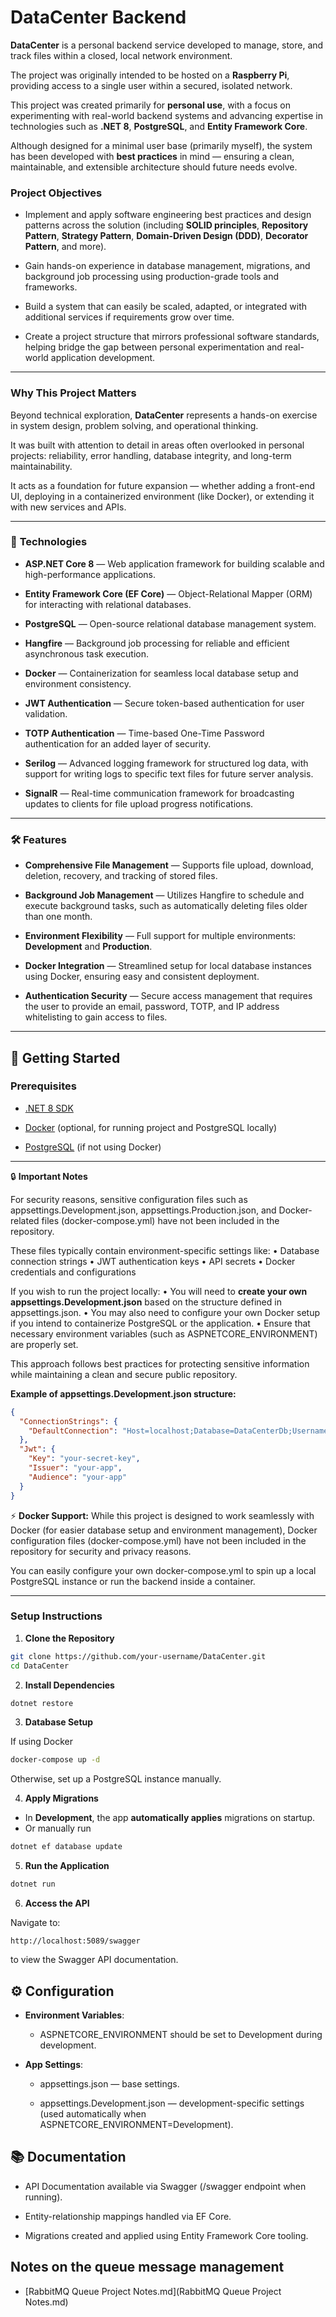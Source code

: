 
# DataCenter Backend

**DataCenter** is a personal backend service developed to manage, store, and track files within a closed, local network environment.

The project was originally intended to be hosted on a **Raspberry Pi**, providing access to a single user within a secured, isolated network.

This project was created primarily for **personal use**, with a focus on experimenting with real-world backend systems and advancing expertise in technologies such as **.NET 8**, **PostgreSQL**, and **Entity Framework Core**.

Although designed for a minimal user base (primarily myself), the system has been developed with **best practices** in mind — ensuring a clean, maintainable, and extensible architecture should future needs evolve.

### **Project Objectives**

- Implement and apply software engineering best practices and design patterns across the solution (including **SOLID principles**, **Repository Pattern**, **Strategy Pattern**, **Domain-Driven Design (DDD)**, **Decorator Pattern**, and more).

- Gain hands-on experience in database management, migrations, and background job processing using production-grade tools and frameworks.

- Build a system that can easily be scaled, adapted, or integrated with additional services if requirements grow over time.

- Create a project structure that mirrors professional software standards, helping bridge the gap between personal experimentation and real-world application development.

---

### **Why This Project Matters**

Beyond technical exploration, **DataCenter** represents a hands-on exercise in system design, problem solving, and operational thinking.

It was built with attention to detail in areas often overlooked in personal projects: reliability, error handling, database integrity, and long-term maintainability.

It acts as a foundation for future expansion — whether adding a front-end UI, deploying in a containerized environment (like Docker), or extending it with new services and APIs.

---

### 🚀 **Technologies**

- **ASP.NET Core 8** — Web application framework for building scalable and high-performance applications.

- **Entity Framework Core (EF Core)** — Object-Relational Mapper (ORM) for interacting with relational databases.

- **PostgreSQL** — Open-source relational database management system.

- **Hangfire** — Background job processing for reliable and efficient asynchronous task execution.

- **Docker** — Containerization for seamless local database setup and environment consistency.

- **JWT Authentication** — Secure token-based authentication for user validation.

- **TOTP Authentication** — Time-based One-Time Password authentication for an added layer of security.

- **Serilog** — Advanced logging framework for structured log data, with support for writing logs to specific text files for future server analysis.

- **SignalR** — Real-time communication framework for broadcasting updates to clients for file upload progress notifications.

---

###  🛠 **Features**

- **Comprehensive File Management** — Supports file upload, download, deletion, recovery, and tracking of stored files.

- **Background Job Management** — Utilizes Hangfire to schedule and execute background tasks, such as automatically deleting files older than one month.

- **Environment Flexibility** — Full support for multiple environments: **Development** and **Production**.

- **Docker Integration** — Streamlined setup for local database instances using Docker, ensuring easy and consistent deployment.

- **Authentication Security** — Secure access management that requires the user to provide an email, password, TOTP, and IP address whitelisting to gain access to files.

---
## **🏁 Getting Started**

### **Prerequisites**

- [.NET 8 SDK](https://dotnet.microsoft.com/en-us/download)

- [Docker](https://www.docker.com/) (optional, for running project and PostgreSQL locally)

- [PostgreSQL](https://www.postgresql.org/) (if not using Docker)

---

🔒 **Important Notes**

For security reasons, sensitive configuration files such as appsettings.Development.json, appsettings.Production.json, and Docker-related files (docker-compose.yml) have not been included in the repository.

These files typically contain environment-specific settings like:
•	Database connection strings
•	JWT authentication keys
•	API secrets
•	Docker credentials and configurations

If you wish to run the project locally:
•	You will need to **create your own appsettings.Development.json** based on the structure defined in appsettings.json.
•	You may also need to configure your own Docker setup if you intend to containerize PostgreSQL or the application.
•	Ensure that necessary environment variables (such as ASPNETCORE_ENVIRONMENT) are properly set.

This approach follows best practices for protecting sensitive information while maintaining a clean and secure public repository.

**Example of appsettings.Development.json structure:**
```json
{
  "ConnectionStrings": {
    "DefaultConnection": "Host=localhost;Database=DataCenterDb;Username=youruser;Password=yourpassword"
  },
  "Jwt": {
    "Key": "your-secret-key",
    "Issuer": "your-app",
    "Audience": "your-app"
  }
}
```

⚡ **Docker Support:**
While this project is designed to work seamlessly with Docker (for easier database setup and environment management), Docker configuration files (docker-compose.yml) have not been included in the repository for security and privacy reasons.

You can easily configure your own docker-compose.yml to spin up a local PostgreSQL instance or run the backend inside a container.


---
### **Setup Instructions**

1. **Clone the Repository**

```bash
git clone https://github.com/your-username/DataCenter.git
cd DataCenter
```

2. **Install Dependencies**

```bash
dotnet restore
```

3. **Database Setup**

If using Docker

```bash
docker-compose up -d
```

Otherwise, set up a PostgreSQL instance manually.

4. **Apply Migrations**

- In **Development**, the app **automatically applies** migrations on startup.
- Or manually run

```bash
dotnet ef database update
```

5. **Run the Application**

```bash
dotnet run
```

6. **Access the API**

Navigate to:

```
http://localhost:5089/swagger
```

to view the Swagger API documentation.

## **⚙ Configuration**

- **Environment Variables**:
    
    - ASPNETCORE_ENVIRONMENT should be set to Development during development.

- **App Settings**:
    
    - appsettings.json — base settings.
        
    - appsettings.Development.json — development-specific settings (used automatically when ASPNETCORE_ENVIRONMENT=Development).

## **📚 Documentation**

- API Documentation available via Swagger (/swagger endpoint when running).

- Entity-relationship mappings handled via EF Core.

- Migrations created and applied using Entity Framework Core tooling.

## Notes on the queue message management

- [RabbitMQ Queue Project Notes.md](RabbitMQ Queue Project Notes.md)